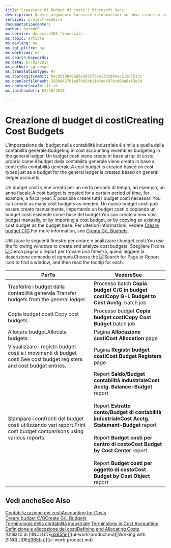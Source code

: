 ```yaml
---
title: Creazione di budget di costi | Microsoft Docs
description: Questo argomento fornisce informazioni su dove creare e analizzare budget costi.
services: project-madeira
documentationcenter: 
author: SorenGP
ms.service: dynamics365-financials
ms.topic: article
ms.devlang: na
ms.tgt_pltfrm: na
ms.workload: na
ms.search.keywords: 
ms.date: 07/01/2017
ms.author: sgroespe
ms.translationtype: HT
ms.sourcegitcommit: bec0619be0a65e3625759e13d2866ac615d7513c
ms.openlocfilehash: 25094427b1e87002de11afad487ecd09a8af2e30
ms.contentlocale: it-ch
ms.lasthandoff: 01/30/2018

---
```

# <a name="creating-cost-budgets"></a><span data-ttu-id="e6902-103">Creazione di budget di costi</span><span class="sxs-lookup"><span data-stu-id="e6902-103">Creating Cost Budgets</span></span>
<span data-ttu-id="e6902-104">L'impostazione del budget nella contabilità industriale è simile a quella della contabilità generale.</span><span class="sxs-lookup"><span data-stu-id="e6902-104">Budgeting in cost accounting resembles budgeting in the general ledger.</span></span> <span data-ttu-id="e6902-105">Un budget costi viene creato in base ai tipi di costo proprio come il budget della contabilità generale viene creato in base ai conti della contabilità generale.</span><span class="sxs-lookup"><span data-stu-id="e6902-105">A cost budget is created based on cost types just as a budget for the general ledger is created based on general ledger accounts.</span></span>  

<span data-ttu-id="e6902-106">Un budget costi viene creato per un certo periodo di tempo, ad esempio, un anno fiscale.</span><span class="sxs-lookup"><span data-stu-id="e6902-106">A cost budget is created for a certain period of time, for example, a fiscal year.</span></span> <span data-ttu-id="e6902-107">È possibile creare tutti i budget costi necessari.</span><span class="sxs-lookup"><span data-stu-id="e6902-107">You can create as many cost budgets as needed.</span></span> <span data-ttu-id="e6902-108">Un nuovo budget costi può essere creato manualmente, importando un budget costi o copiando un budget costi esistente come base del budget.</span><span class="sxs-lookup"><span data-stu-id="e6902-108">You can create a new cost budget manually, or by importing a cost budget, or by copying an existing cost budget as the budget base.</span></span> <span data-ttu-id="e6902-109">Per ulteriori informazioni, vedere [Creare budget C/G](finance-how-create-budgets.md).</span><span class="sxs-lookup"><span data-stu-id="e6902-109">For more information, see [Create G/L Budgets](finance-how-create-budgets.md).</span></span>

<span data-ttu-id="e6902-110">Utilizzare le seguenti finestre per creare e analizzare i budget costi.</span><span class="sxs-lookup"><span data-stu-id="e6902-110">You use the following windows to create and analyze cost budgets.</span></span> <span data-ttu-id="e6902-111">Scegliere l'icona ![Cerca pagina o report](media/ui-search/search_small.png "icona Cerca pagina o report") per trovare una finestra, quindi leggere la descrizione comando di ognuna.</span><span class="sxs-lookup"><span data-stu-id="e6902-111">Choose the ![Search for Page or Report](media/ui-search/search_small.png "Search for Page or Report icon") icon to find a window, and then read the tooltip for each.</span></span>

|<span data-ttu-id="e6902-112">Per</span><span class="sxs-lookup"><span data-stu-id="e6902-112">To</span></span>|<span data-ttu-id="e6902-113">Vedere</span><span class="sxs-lookup"><span data-stu-id="e6902-113">See</span></span>|  
|--------|---------|  
|<span data-ttu-id="e6902-114">Trasferire i budget dalla contabilità generale.</span><span class="sxs-lookup"><span data-stu-id="e6902-114">Transfer budgets from the general ledger.</span></span>|<span data-ttu-id="e6902-115">Processo batch **Copia budget C/G in budget costi**</span><span class="sxs-lookup"><span data-stu-id="e6902-115">**Copy G-L Budget to Cost Acctg.** batch job</span></span>|  
|<span data-ttu-id="e6902-116">Copia budget costi.</span><span class="sxs-lookup"><span data-stu-id="e6902-116">Copy cost budgets.</span></span>|<span data-ttu-id="e6902-117">Processo budget **Copia budget costi**</span><span class="sxs-lookup"><span data-stu-id="e6902-117">**Copy Cost Budget** batch job</span></span>|  
|<span data-ttu-id="e6902-118">Allocare budget.</span><span class="sxs-lookup"><span data-stu-id="e6902-118">Allocate budgets.</span></span>|<span data-ttu-id="e6902-119">Pagina **Allocazione costi**</span><span class="sxs-lookup"><span data-stu-id="e6902-119">**Cost Allocation** page</span></span>|  
|<span data-ttu-id="e6902-120">Visualizzare i registri budget costi e i movimenti di budget costi.</span><span class="sxs-lookup"><span data-stu-id="e6902-120">See cost budget registers and cost budget entries.</span></span>|<span data-ttu-id="e6902-121">Pagina **Registri budget costi**</span><span class="sxs-lookup"><span data-stu-id="e6902-121">**Cost Budget Registers** page</span></span>|  
|<span data-ttu-id="e6902-122">Stampare i confronti del budget costi utilizzando vari report.</span><span class="sxs-lookup"><span data-stu-id="e6902-122">Print cost budget comparisons using various reports.</span></span>|<span data-ttu-id="e6902-123">Report **Saldo/Budget contabilità industriale**</span><span class="sxs-lookup"><span data-stu-id="e6902-123">**Cost Acctg. Balance-Budget** report</span></span><br /><br /> <span data-ttu-id="e6902-124">Report **Estratto conto/Budget di contabilità industriale**</span><span class="sxs-lookup"><span data-stu-id="e6902-124">**Cost Acctg. Statement-Budget** report</span></span><br /><br /> <span data-ttu-id="e6902-125">Report **Budget costi per centro di costo**</span><span class="sxs-lookup"><span data-stu-id="e6902-125">**Cost Budget by Cost Center** report</span></span><br /><br /> <span data-ttu-id="e6902-126">Report **Budget costi per oggetto di costo**</span><span class="sxs-lookup"><span data-stu-id="e6902-126">**Cost Budget by Cost Object** report</span></span>|  

## <a name="see-also"></a><span data-ttu-id="e6902-127">Vedi anche</span><span class="sxs-lookup"><span data-stu-id="e6902-127">See Also</span></span>  
[<span data-ttu-id="e6902-128">Contabilizzazione dei costi</span><span class="sxs-lookup"><span data-stu-id="e6902-128">Accounting for Costs</span></span>](finance-manage-cost-accounting.md)  
[<span data-ttu-id="e6902-129">Creare budget C/G</span><span class="sxs-lookup"><span data-stu-id="e6902-129">Create G/L Budgets</span></span>](finance-how-create-budgets.md)  
<span data-ttu-id="e6902-130">[Terminologia della contabilità industriale](finance-terminology-in-cost-accounting.md) </span><span class="sxs-lookup"><span data-stu-id="e6902-130">[Terminology in Cost Accounting](finance-terminology-in-cost-accounting.md) </span></span>  
[<span data-ttu-id="e6902-131">Definizione e allocazione dei costi</span><span class="sxs-lookup"><span data-stu-id="e6902-131">Defining and Allocating Costs</span></span>](finance-define-and-allocate-costs.md)  
<span data-ttu-id="e6902-132">[Utilizzo di [!INCLUDE[d365fin](includes/d365fin_md.md)]](ui-work-product.md)</span><span class="sxs-lookup"><span data-stu-id="e6902-132">[Working with [!INCLUDE[d365fin](includes/d365fin_md.md)]](ui-work-product.md)</span></span>

